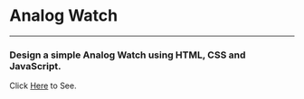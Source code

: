 # Analog Watch

---

### Design a simple Analog Watch using HTML, CSS and JavaScript.

Click [Here]() to See.
